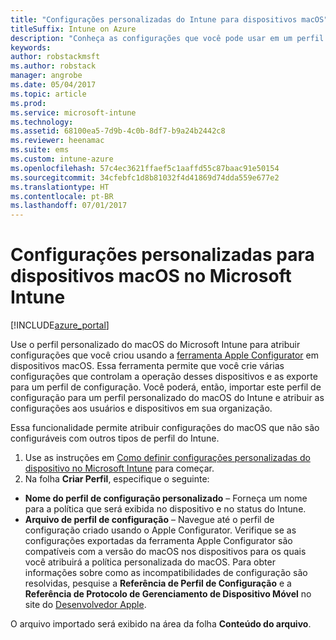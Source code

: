 ```yaml
---
title: "Configurações personalizadas do Intune para dispositivos macOS"
titleSuffix: Intune on Azure
description: "Conheça as configurações que você pode usar em um perfil personalizado do macOS."
keywords: 
author: robstackmsft
ms.author: robstack
manager: angrobe
ms.date: 05/04/2017
ms.topic: article
ms.prod: 
ms.service: microsoft-intune
ms.technology: 
ms.assetid: 68100ea5-7d9b-4c0b-8df7-b9a24b2442c8
ms.reviewer: heenamac
ms.suite: ems
ms.custom: intune-azure
ms.openlocfilehash: 57c4ec3621ffaef5c1aaffd55c87baac91e50154
ms.sourcegitcommit: 34cfebfc1d8b81032f4d41869d74dda559e677e2
ms.translationtype: HT
ms.contentlocale: pt-BR
ms.lasthandoff: 07/01/2017
---
```

# <a name="custom-settings-for-macos-devices-in-microsoft-intune"></a>Configurações personalizadas para dispositivos macOS no Microsoft Intune

[!INCLUDE[azure_portal](./includes/azure_portal.md)]

Use o perfil personalizado do macOS do Microsoft Intune para atribuir configurações que você criou usando a [ferramenta Apple Configurator](https://itunes.apple.com/app/apple-configurator-2/id1037126344?mt=12) em dispositivos macOS. Essa ferramenta permite que você crie várias configurações que controlam a operação desses dispositivos e as exporte para um perfil de configuração. Você poderá, então, importar este perfil de configuração para um perfil personalizado do macOS do Intune e atribuir as configurações aos usuários e dispositivos em sua organização.

Essa funcionalidade permite atribuir configurações do macOS que não são configuráveis com outros tipos de perfil do Intune.


1. Use as instruções em [Como definir configurações personalizadas do dispositivo no Microsoft Intune](custom-settings-configure.md) para começar.
2. Na folha **Criar Perfil**, especifique o seguinte:

- **Nome do perfil de configuração personalizado** – Forneça um nome para a política que será exibida no dispositivo e no status do Intune.
- **Arquivo de perfil de configuração** – Navegue até o perfil de configuração criado usando o Apple Configurator.
Verifique se as configurações exportadas da ferramenta Apple Configurator são compatíveis com a versão do macOS nos dispositivos para os quais você atribuirá a política personalizada do macOS. Para obter informações sobre como as incompatibilidades de configuração são resolvidas, pesquise a **Referência de Perfil de Configuração** e a **Referência de Protocolo de Gerenciamento de Dispositivo Móvel** no site do [Desenvolvedor Apple](https://developer.apple.com/).

O arquivo importado será exibido na área da folha **Conteúdo do arquivo**.
